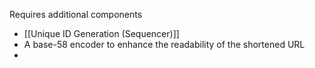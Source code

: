 Requires additional components
- [[Unique ID Generation (Sequencer)]]
- A base-58 encoder to enhance the readability of the shortened URL
-

